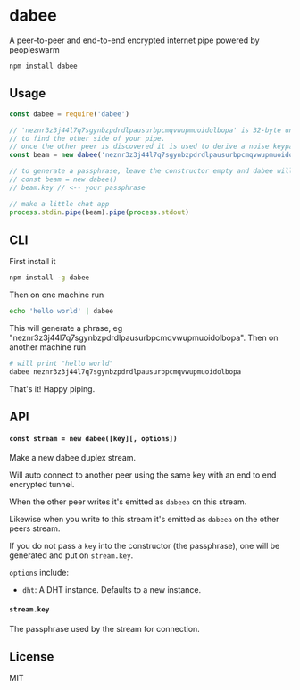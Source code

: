 # dabee
A peer-to-peer and end-to-end encrypted internet pipe powered by peopleswarm


```
npm install dabee
```

## Usage

``` js
const dabee = require('dabee')

// 'neznr3z3j44l7q7sgynbzpdrdlpausurbpcmqvwupmuoidolbopa' is 32-byte unique passphrase
// to find the other side of your pipe.
// once the other peer is discovered it is used to derive a noise keypair as well.
const beam = new dabee('neznr3z3j44l7q7sgynbzpdrdlpausurbpcmqvwupmuoidolbopa')

// to generate a passphrase, leave the constructor empty and dabee will generate one for you
// const beam = new dabee()
// beam.key // <-- your passphrase

// make a little chat app
process.stdin.pipe(beam).pipe(process.stdout)
```

## CLI

First install it

```sh
npm install -g dabee
```

Then on one machine run

```sh
echo 'hello world' | dabee
```

This will generate a phrase, eg "neznr3z3j44l7q7sgynbzpdrdlpausurbpcmqvwupmuoidolbopa". Then on another machine run

```sh
# will print "hello world"
dabee neznr3z3j44l7q7sgynbzpdrdlpausurbpcmqvwupmuoidolbopa
```

That's it! Happy piping.

## API

#### `const stream = new dabee([key][, options])`

Make a new dabee duplex stream.
 
Will auto connect to another peer using the same key with an end to end encrypted tunnel.

When the other peer writes it's emitted as `dabeea` on this stream.

Likewise when you write to this stream it's emitted as `dabeea` on the other peers stream.

If you do not pass a `key` into the constructor (the passphrase), one will be generated and put on `stream.key`.

`options` include:

- `dht`: A DHT instance. Defaults to a new instance.

#### `stream.key`

The passphrase used by the stream for connection.

## License

MIT
